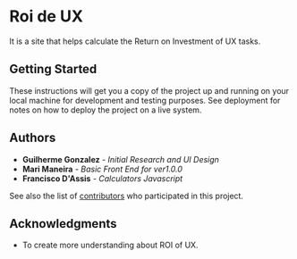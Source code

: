 # Roi de UX

It is a site that helps calculate the Return on Investment of UX tasks.

## Getting Started

These instructions will get you a copy of the project up and running on your local machine for development and testing purposes. See deployment for notes on how to deploy the project on a live system.

## Authors

* **Guilherme Gonzalez** - *Initial Research and UI Design*
* **Mari Maneira** - *Basic Front End for ver1.0.0*
* **Francisco D'Assis** - *Calculators Javascript*

See also the list of [contributors](https://github.com/guigonzalez/roideux/contributors) who participated in this project.

## Acknowledgments

* To create more understanding about ROI of UX.

